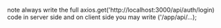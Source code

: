 note always write the full axios.get('http://localhost:3000/api/auth/login) code in server side 
and on client side you may write ('/app/api/...);